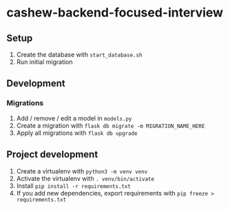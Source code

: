 # cashew-backend-focused-interview

## Setup
1. Create the database with `start_database.sh`
2. Run initial migration

## Development
### Migrations
1. Add / remove / edit a model in `models.py`
2. Create a migration with `flask db migrate -m MIGRATION_NAME_HERE`
3. Apply all migrations with `flask db upgrade`

## Project development
1. Create a virtualenv with `python3 -m venv venv`
2. Activate the virtualenv with `. venv/bin/activate`
3. Install `pip install -r requirements.txt`
4. If you add new dependencies, export requirements with `pip freeze > requirements.txt`